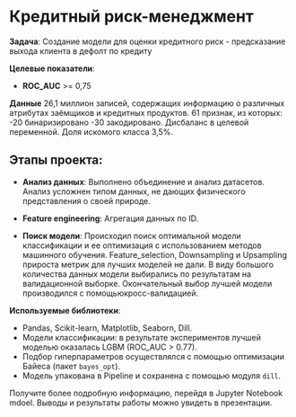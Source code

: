 # Кредитный риск-менеджмент

**Задача**: Создание модели для оценки кредитного риск - предсказание выхода клиента в дефолт по кредиту

**Целевые показатели**:
- **ROC_AUC** >= 0,75

**Данные**
26,1 миллион записей, содержащих информацию о различных атрибутах заёмщиков и кредитных продуктов. 61 признак, из которых:
-20 бинаризировано
-30 закодировано.
Дисбаланс в целевой переменной. Доля искомого класса 3,5%.

## Этапы проекта:
- **Анализ данных**: Выполнено объединение и анализ датасетов. Анализ усложнен типом данных, не дающих физического представления о своей природе.

- **Feature engineering**: Агрегация данных по ID. 
  
- **Поиск модели**: Происходил поиск оптимальной модели классификации и ее оптимизация с использованием методов машинного обучения. Feature_selection, Downsampling и Upsampling прироста метрик для лучших моделей не дали. В виду большого количества данных модели выбирались по результатам на валидационной выборке. Окончательный выбор лучшей модели производился с помощьюкросс-валидацией.

**Используемые библиотеки**:
- Pandas, Scikit-learn, Matplotlib, Seaborn, Dill.
- Модели классификации: в результате экспериментов лучшей моделью оказалась LGBM (ROC_AUC > 0.77).
- Подбор гиперпараметров осуществлялся с помощью оптимизации Байеса (пакет `bayes_opt`).
- Модель упакована в Pipeline и сохранена с помощью модуля `dill`.



Получите более подробную информацию, перейдя в Jupyter Notebook mdoel. Выводы и результаты работы можно увидеть в презентации.
